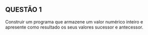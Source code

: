 ## QUESTÃO 1
Construir um programa que armazene um valor numérico inteiro e
apresente como resultado os seus valores sucessor e antecessor.
